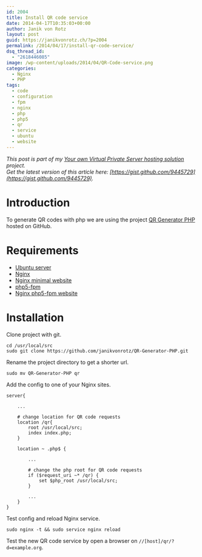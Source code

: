```yaml
---
id: 2004
title: Install QR code service
date: 2014-04-17T10:35:03+00:00
author: Janik von Rotz
layout: post
guid: https://janikvonrotz.ch/?p=2004
permalink: /2014/04/17/install-qr-code-service/
dsq_thread_id:
  - "2618446085"
image: /wp-content/uploads/2014/04/QR-Code-service.png
categories:
  - Nginx
  - PHP
tags:
  - code
  - configuration
  - fpm
  - nginx
  - php
  - php5
  - qr
  - service
  - ubuntu
  - website
---
```

*This post is part of my [Your own Virtual Private Server hosting solution](http://janikvonrotz.ch/your-own-virtual-private-server-hosting-solution/) project.*  
*Get the latest version of this article here: [https://gist.github.com/9445729](https://gist.github.com/9445729).*  

# Introduction

To generate QR codes with php we are using the project [QR Generator PHP](https://github.com/janikvonrotz/QR-Generator-PHP) hosted on GitHub.
<!--more-->


# Requirements

* [Ubuntu server](https://janikvonrotz.ch/2014/03/13/deploy-ubuntu-server/)
* [Nginx](https://janikvonrotz.ch/2014/03/31/install-nginx/)
* [Nginx minimal website](https://janikvonrotz.ch/2014/04/01/nginx-minimal-website/)
* [php5-fpm](https://janikvonrotz.ch/2014/03/20/install-php5-fpm/)
* [Nginx php5-fpm website](https://janikvonrotz.ch/2014/04/11/install-nginx-php5-fpm-website/)

# Installation

Clone project with git.

    cd /usr/local/src
    sudo git clone https://github.com/janikvonrotz/QR-Generator-PHP.git

Rename the project directory to get a shorter url.

    sudo mv QR-Generator-PHP qr

Add the config to one of your Nginx sites.


```
server{
    
    ...
    
    # change location for QR code requests
    location /qr{
        root /usr/local/src;
        index index.php;
    }
    
    location ~ .php$ {
        
        ...
        
        # change the php root for QR code requests
        if ($request_uri ~* /qr) {
            set $php_root /usr/local/src;
        }
        
        ...
    }
}
```

Test config and reload Nginx service.

    sudo nginx -t && sudo service nginx reload

Test the new QR code service by open a browser on `//[host]/qr/?d=example.org`.